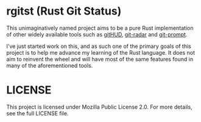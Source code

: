 # rgitst (Rust Git Status)

This unimaginatively named project aims to be a pure Rust implementation of
other widely available tools such as
[gitHUD](https://github.com/gbataille/gitHUD/ "gitHUD"),
[git-radar](https://github.com/michaeldfallen/git-radar "git-radar") and
[git-prompt](https://github.com/olivierverdier/zsh-git-prompt "git-prompt").

I've just started work on this, and as such one of the primary goals of this
project is to help me advance my learning of the Rust language. It does not aim
to reinvent the wheel and will have most of the same features found in many of
the aforementioned tools.

# LICENSE

This project is licensed under Mozilla Public License 2.0. For more details, see
the full LICENSE file.
